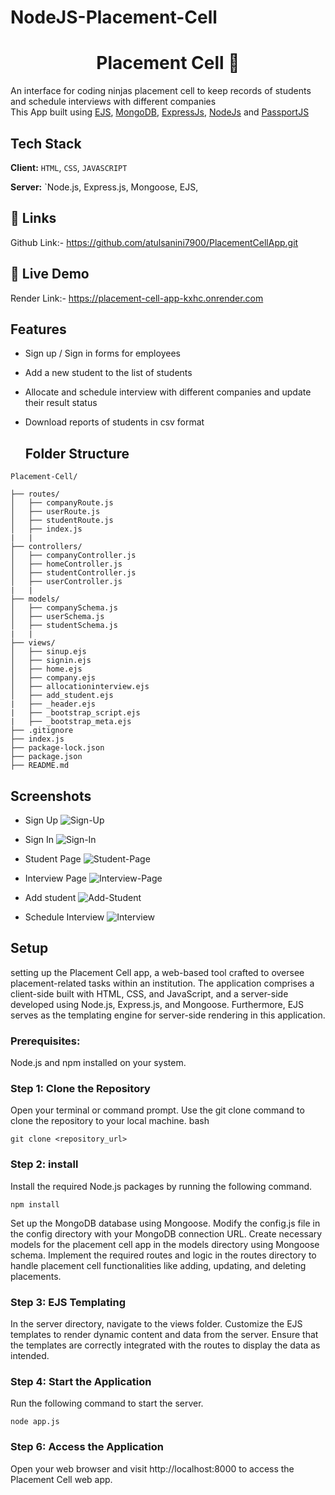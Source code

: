 # NodeJS-Placement-Cell

 <h1 align="center">Placement Cell  📝</h1>

 <p >
 
 
 An interface for coding ninjas placement cell to keep records of students and schedule interviews with different companies <br>
     This App built using <a href="https://ejs.co/">EJS</a>, <a href="https://www.mongodb.com/">MongoDB</a>, <a href="https://expressjs.com/">ExpressJs</a>, <a href="https://nodejs.org/en/">NodeJs</a> and <a href="http://www.passportjs.org/">PassportJS</a>
</p>

## Tech Stack

**Client:** `HTML`, `CSS`, `JAVASCRIPT`

**Server:** `Node.js, Express.js, Mongoose, EJS,

## 🔗 Links

Github Link:- https://github.com/atulsanini7900/PlacementCellApp.git

## 🔗 Live Demo

Render Link:- https://placement-cell-app-kxhc.onrender.com

## Features

- Sign up / Sign in forms for employees
- Add a new student to the list of students
- Allocate and schedule interview with different companies and update their result status
- Download reports of students in csv format

  ## Folder Structure

```
Placement-Cell/

├── routes/
│   ├── companyRoute.js
│   ├── userRoute.js
│   ├── studentRoute.js
│   ├── index.js
|   |
├── controllers/
│   ├── companyController.js
│   ├── homeController.js
│   ├── studentController.js
│   ├── userController.js
|   |
├── models/
│   ├── companySchema.js
│   ├── userSchema.js
│   ├── studentSchema.js
|   |
├── views/
│   ├── sinup.ejs
│   ├── signin.ejs
│   ├── home.ejs
│   ├── company.ejs
│   ├── allocationinterview.ejs
│   ├── add_student.ejs
|   ├── _header.ejs
|   ├── _bootstrap_script.ejs
|   ├── _bootstrap_meta.ejs
├── .gitignore
├── index.js
├── package-lock.json
├── package.json
├── README.md
```

## Screenshots

- Sign Up
  ![Sign-Up](./images/signup.PNG)

- Sign In
  ![Sign-In](./images/login.PNG)

- Student Page
  ![Student-Page](./images/studentlist.PNG)

- Interview Page
  ![Interview-Page](./images/companylist.PNG)

- Add student
  ![Add-Student](./images/AddStudent.PNG)

- Schedule Interview
  ![Interview](./images/scheduleInterview.PNG)

## Setup

setting up the Placement Cell app, a web-based tool crafted to oversee placement-related tasks within an institution. The application comprises a client-side built with HTML, CSS, and JavaScript, and a server-side developed using Node.js, Express.js, and Mongoose. Furthermore, EJS serves as the templating engine for server-side rendering in this application.

### Prerequisites:

Node.js and npm installed on your system.

### Step 1: Clone the Repository

Open your terminal or command prompt.
Use the git clone command to clone the repository to your local machine.
bash

`git clone <repository_url>`

### Step 2: install

Install the required Node.js packages by running the following command.

`npm install`

Set up the MongoDB database using Mongoose. Modify the config.js file in the config directory with your MongoDB connection URL.
Create necessary models for the placement cell app in the models directory using Mongoose schema.
Implement the required routes and logic in the routes directory to handle placement cell functionalities like adding, updating, and deleting placements.

### Step 3: EJS Templating

In the server directory, navigate to the views folder.
Customize the EJS templates to render dynamic content and data from the server.
Ensure that the templates are correctly integrated with the routes to display the data as intended.

### Step 4: Start the Application

Run the following command to start the server.

`node app.js`

### Step 6: Access the Application

Open your web browser and visit http://localhost:8000 to access the Placement Cell web app.
